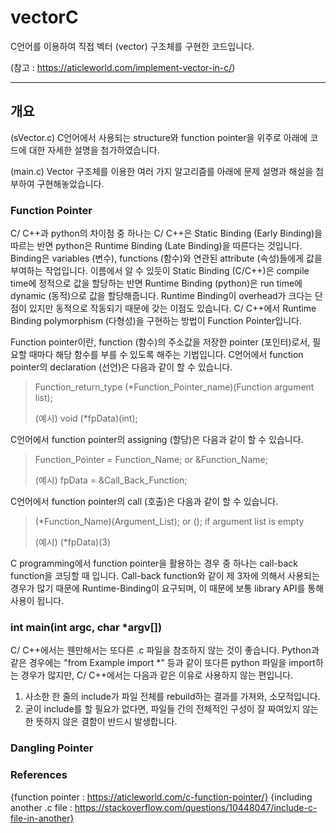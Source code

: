 # vectorC
C언어를 이용하여 직접 벡터 (vector) 구조체를 구현한 코드입니다.

(참고 : https://aticleworld.com/implement-vector-in-c/)

***

## 개요
(sVector.c) C언어에서 사용되는 structure와 function pointer을 위주로 아래에 코드에 대한 자세한 설명을 첨가하였습니다.

(main.c) Vector 구조체를 이용한 여러 가지 알고리즘를 아래에 문제 설명과 해설을 첨부하여 구현해놓았습니다.

### Function Pointer
C/ C++과 python의 차이점 중 하나는 C/ C++은 Static Binding (Early Binding)을 따르는 반면 python은 Runtime Binding (Late Binding)을 따른다는 것입니다. Binding은 variables (변수), functions (함수)와 연관된 attribute (속성)들에게 값을 부여하는 작업입니다. 이름에서 알 수 있듯이 Static Binding (C/C++)은 compile time에 정적으로 값을 할당하는 반면 Runtime Binding (python)은 run time에 dynamic (동적)으로 값을 할당해줍니다. Runtime Binding이 overhead가 크다는 단점이 있지만 동적으로 작동되기 때문에 갖는 이점도 있습니다. C/ C++에서 Runtime Binding polymorphism (다형성)을 구현하는 방법이 Function Pointer입니다.


Function pointer이란, function (함수)의 주소값을 저장한 pointer (포인터)로서, 필요할 때마다 해당 함수를 부를 수 있도록 해주는 기법입니다. C언어에서 function pointer의 declaration (선언)은 다음과 같이 할 수 있습니다.

> Function_return_type (*Function_Pointer_name)(Function argument list);
>
> (예시) void (*fpData)(int);


C언어에서 function pointer의 assigning (할당)은 다음과 같이 할 수 있습니다.

> Function_Pointer = Function_Name; or &Function_Name;
>
> (예시) fpData = &Call_Back_Function;


C언어에서 function pointer의 call (호출)은 다음과 같이 할 수 있습니다.

> (*Function_Name)(Argument_List); or (); if argument list is empty
>
> (예시) (*fpData)(3)


C programming에서 function pointer을 활용하는 경우 중 하나는 call-back function을 코딩할 때 입니다. Call-back function와 같이 제 3자에 의해서 사용되는 경우가 많기 때문에 Runtime-Binding이 요구되며, 이 때문에 보통 library API를 통해 사용이 됩니다.


### int main(int argc, char *argv[])
C/ C++에서는 웬만해서는 또다른 .c 파일을 참조하지 않는 것이 좋습니다. Python과 같은 경우에는 "from Example import *" 등과 같이 또다른 python 파일을 import하는 경우가 많지만, C/ C++에서는 다음과 같은 이유로 사용하지 않는 편입니다.
1. 사소한 한 줄의 include가 파일 전체를 rebuild하는 결과를 가져와, 소모적입니다.
2. 굳이 include를 할 필요가 없다면, 파일들 간의 전체적인 구성이 잘 짜여있지 않는 한 뜻하지 않은 결함이 반드시 발생합니다.


### Dangling Pointer




### References
{function pointer : https://aticleworld.com/c-function-pointer/}
{including another .c file : https://stackoverflow.com/questions/10448047/include-c-file-in-another}
